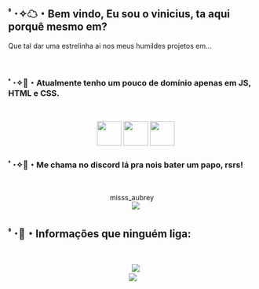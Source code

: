  
<h2>ﾟ･✧☁・Bem vindo, Eu sou o vinicius, ta aqui porquê mesmo em?</h2>
<p>Que tal dar uma estrelinha ai nos meus humildes projetos em...</p>

​
<h3>ﾟ･✧📖・Atualmente tenho um pouco de domínio apenas em JS, HTML e CSS.</h3>
 ​ ​<p align="center" >
     <img src="https://cdn.discordapp.com/attachments/663875775602098207/1065789767612125246/JS.png" height="50"/>
     <img src="https://cdn.discordapp.com/attachments/663875775602098207/1065789767373037698/Html.png" height="50"/>
     <img src="https://cdn.discordapp.com/attachments/663875775602098207/1065789767175897118/css.png" height="50"/> 
 ​</p>

<h3>ﾟ･✧🍬・Me chama no discord lá pra nois bater um papo, rsrs!</h3>
 ​<p align="center" > 
     misss_aubrey
     <br>
 ​    <img src="https://discord.c99.nl/widget/theme-4/500383265836892161.png" /> 
</p>

<h2>ﾟ･🦋・Informações que ninguém liga: </h2>
 ​<p align="center" > 
 ​    <img src="https://github-readme-stats.vercel.app/api?username=AubreyFBG&show_icons=true&theme=dark" /> 
      <br>
 ​    <img src="https://github-readme-stats.vercel.app/api/top-langs/?username=AubreyFBG&layout=compact&theme=dark" /> 
</p>
